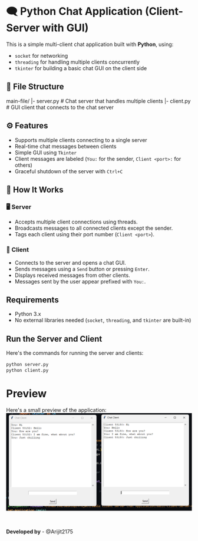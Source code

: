 # 🗨️ Python Chat Application (Client-Server with GUI)

This is a simple multi-client chat application built with **Python**, using:
- `socket` for networking
- `threading` for handling multiple clients concurrently
- `tkinter` for building a basic chat GUI on the client side

## 📂 File Structure

main-file/
  |- server.py # Chat server that handles multiple clients
  |- client.py # GUI client that connects to the chat server


## ⚙️ Features

- Supports multiple clients connecting to a single server  
- Real-time chat messages between clients  
- Simple GUI using `Tkinter`  
- Client messages are labeled (`You:` for the sender, `Client <port>:` for others)  
- Graceful shutdown of the server with `Ctrl+C`

## 🚀 How It Works

### 🖥️ Server

- Accepts multiple client connections using threads.
- Broadcasts messages to all connected clients except the sender.
- Tags each client using their port number (`Client <port>`).

### 💬 Client

- Connects to the server and opens a chat GUI.
- Sends messages using a `Send` button or pressing `Enter`.
- Displays received messages from other clients.
- Messages sent by the user appear prefixed with `You:`.

## Requirements

- Python 3.x  
- No external libraries needed (`socket`, `threading`, and `tkinter` are built-in)

## Run the Server and Client

Here's the commands for running the server and clients:
```
python server.py
python client.py
```

# Preview
Here's a small preview of the application: 
![Demo of the app](assets/chat_app.png)

<br>

**Developed by** - @Arijit2175